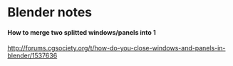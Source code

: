 # Blender notes


#### How to merge two splitted windows/panels into 1
http://forums.cgsociety.org/t/how-do-you-close-windows-and-panels-in-blender/1537636
